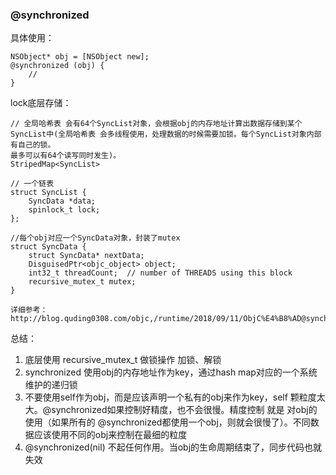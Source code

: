 
### @synchronized

具体使用：
```
NSObject* obj = [NSObject new];
@synchronized (obj) {
    //
}
```

lock底层存储：
```
// 全局哈希表 会有64个SyncList对象，会根据obj的内存地址计算出数据存储到某个SyncList中(全局哈希表 会多线程使用，处理数据的时候需要加锁。每个SyncList对象内部有自己的锁。
最多可以有64个读写同时发生)。
StripedMap<SyncList> 

// 一个链表 
struct SyncList {
    SyncData *data;
    spinlock_t lock;
};

//每个obj对应一个SyncData对象，封装了mutex
struct SyncData {
    struct SyncData* nextData;
    DisguisedPtr<objc_object> object;
    int32_t threadCount;  // number of THREADS using this block
    recursive_mutex_t mutex;    
} 

详细参考：
http://blog.quding0308.com/objc,/runtime/2018/09/11/ObjC%E4%B8%AD@synchronized%E7%9A%84%E5%AE%9E%E7%8E%B0.html
```

总结：
1. 底层使用 recursive_mutex_t 做锁操作  加锁、解锁   
2. synchronized 使用obj的内存地址作为key，通过hash map对应的一个系统维护的递归锁
3. 不要使用self作为obj，而是应该声明一个私有的obj来作为key，self 颗粒度太大。@synchronized如果控制好精度，也不会很慢。精度控制 就是 对obj的使用（如果所有的 @synchronized都使用一个obj，则就会很慢了）。不同数据应该使用不同的obj来控制在最细的粒度
4. @synchronized(nil) 不起任何作用。当obj的生命周期结束了，同步代码也就失效


